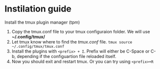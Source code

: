 # Instilation guide

Install the tmux plugin manager (tpm)

1. Copy the tmux.conf file to your tmux configuraion folder. We will use __~/.config/tmux/__
2. Let tmux know where to find the _tmux.conf_ file. ```tmux source ~/.config/tmux/tmux.conf```
3. Install the plugins with `<prefix> + I`.
 Prefix will either be C-Space or C-b, depending if the configuartion file reloaded itself.
4. Now you should exit and restart tmux. Or you can try using `<prefix>+R` 
